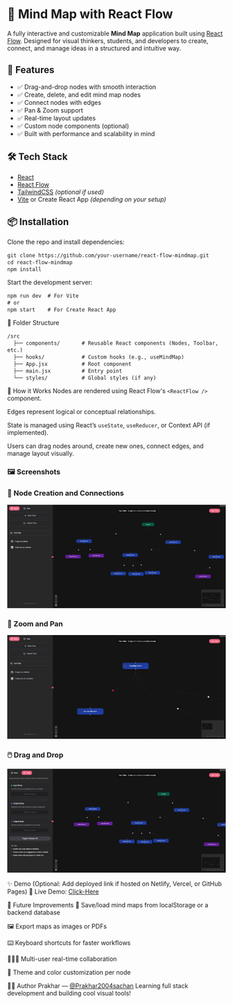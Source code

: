 # 🧠 Mind Map with React Flow

A fully interactive and customizable **Mind Map** application built using [React Flow](https://reactflow.dev/). Designed for visual thinkers, students, and developers to create, connect, and manage ideas in a structured and intuitive way.

## 🚀 Features

- ✅ Drag-and-drop nodes with smooth interaction  
- ✅ Create, delete, and edit mind map nodes  
- ✅ Connect nodes with edges  
- ✅ Pan & Zoom support  
- ✅ Real-time layout updates  
- ✅ Custom node components (optional)  
- ✅ Built with performance and scalability in mind

## 🛠️ Tech Stack

- [React](https://reactjs.org/)
- [React Flow](https://reactflow.dev/)
- [TailwindCSS](https://tailwindcss.com/) *(optional if used)*
- [Vite](https://vitejs.dev/) or Create React App *(depending on your setup)*

## 📦 Installation

Clone the repo and install dependencies:

```
git clone https://github.com/your-username/react-flow-mindmap.git
cd react-flow-mindmap
npm install
```

Start the development server:

```
npm run dev  # For Vite
# or
npm start    # For Create React App
```


📁 Folder Structure
```
/src
  ├── components/       # Reusable React components (Nodes, Toolbar, etc.)
  ├── hooks/            # Custom hooks (e.g., useMindMap)
  ├── App.jsx           # Root component
  ├── main.jsx          # Entry point
  └── styles/           # Global styles (if any)

```
🧩 How it Works
Nodes are rendered using React Flow's `<ReactFlow />` component.

Edges represent logical or conceptual relationships.

State is managed using React’s `useState`, `useReducer`, or Context API (if implemented).

Users can drag nodes around, create new ones, connect edges, and manage layout visually.

### 🖼️ Screenshots

### 🧠 Node Creation and Connections
![Node Creation](./front-end/src/assets/1.png)

### 🎯 Zoom and Pan
![Zoom and Pan](./front-end/src/assets/2.png)

### 🖱️ Drag and Drop
![Drag and Drop](./front-end/src/assets/3.png)

✨ Demo
(Optional: Add deployed link if hosted on Netlify, Vercel, or GitHub Pages)
🔗 Live Demo: [Click-Here](https://mind-map-builder.vercel.app/)

📌 Future Improvements
💾 Save/load mind maps from localStorage or a backend database

🖼️ Export maps as images or PDFs

⌨️ Keyboard shortcuts for faster workflows

🧑‍🤝‍🧑 Multi-user real-time collaboration

🎨 Theme and color customization per node

🧑‍💻 Author
Prakhar — [@Prakhar2004sachan](https://github.com/Prakhar2004sachan)
Learning full stack development and building cool visual tools!